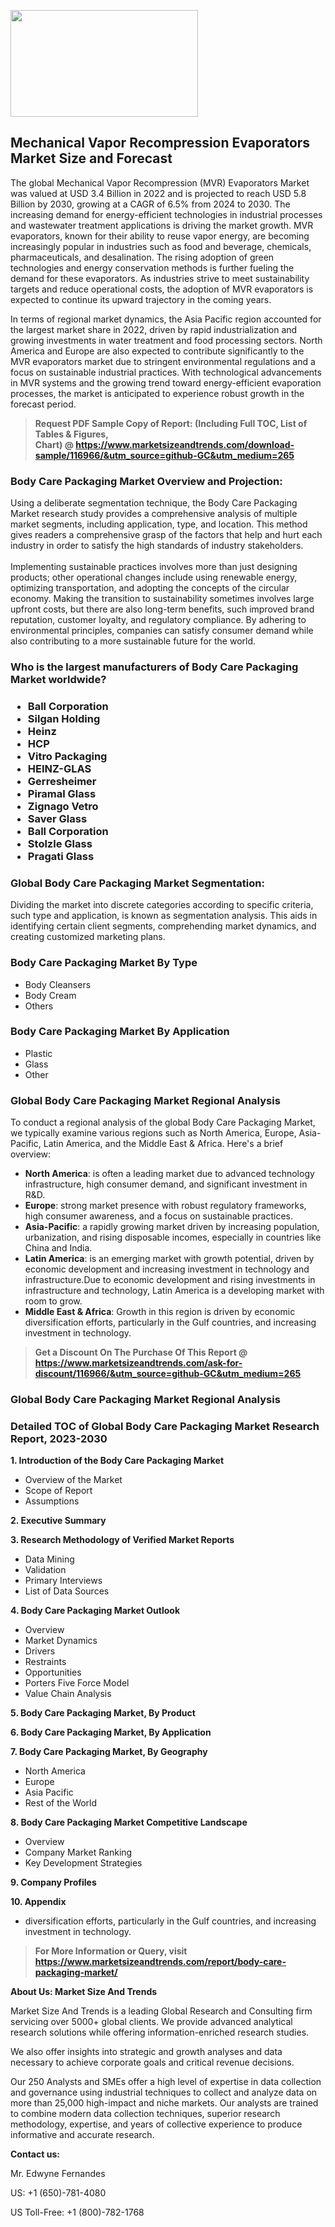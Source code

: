 <p><img class="alignnone size-medium wp-image-20088" src="https://ffe5etoiles.com/wp-content/uploads/2024/12/MST1-300x171.png" alt="" width="300" height="171" /></p><h2>Mechanical Vapor Recompression Evaporators Market Size and Forecast</h2><p>The global Mechanical Vapor Recompression (MVR) Evaporators Market was valued at USD 3.4 Billion in 2022 and is projected to reach USD 5.8 Billion by 2030, growing at a CAGR of 6.5% from 2024 to 2030. The increasing demand for energy-efficient technologies in industrial processes and wastewater treatment applications is driving the market growth. MVR evaporators, known for their ability to reuse vapor energy, are becoming increasingly popular in industries such as food and beverage, chemicals, pharmaceuticals, and desalination. The rising adoption of green technologies and energy conservation methods is further fueling the demand for these evaporators. As industries strive to meet sustainability targets and reduce operational costs, the adoption of MVR evaporators is expected to continue its upward trajectory in the coming years.</p><p>In terms of regional market dynamics, the Asia Pacific region accounted for the largest market share in 2022, driven by rapid industrialization and growing investments in water treatment and food processing sectors. North America and Europe are also expected to contribute significantly to the MVR evaporators market due to stringent environmental regulations and a focus on sustainable industrial practices. With technological advancements in MVR systems and the growing trend toward energy-efficient evaporation processes, the market is anticipated to experience robust growth in the forecast period.</p></p><blockquote id="" class=""><strong>Request PDF Sample Copy of Report: (Including Full TOC, List of Tables &amp; Figures, Chart)&nbsp;@&nbsp;<strong><a href="https://www.marketsizeandtrends.com/download-sample/116966/&utm_source=github-GC&utm_medium=265" target="_blank">https://www.marketsizeandtrends.com/download-sample/116966/&utm_source=github-GC&utm_medium=265</a></strong></strong></blockquote><h3 id="" class="">Body Care Packaging Market&nbsp;Overview and Projection:</h3><p id="" class="">Using a deliberate segmentation technique, the Body Care Packaging Market research study provides a comprehensive analysis of multiple market segments, including application, type, and location. This method gives readers a comprehensive grasp of the factors that help and hurt each industry in order to satisfy the high standards of industry stakeholders. <br /> <br />Implementing sustainable practices involves more than just designing products; other operational changes include using renewable energy, optimizing transportation, and adopting the concepts of the circular economy. Making the transition to sustainability sometimes involves large upfront costs, but there are also long-term benefits, such improved brand reputation, customer loyalty, and regulatory compliance. By adhering to environmental principles, companies can satisfy consumer demand while also contributing to a more sustainable future for the world.</p><h3 id="" class="">Who is the largest manufacturers of&nbsp;Body Care Packaging Market worldwide?</h3><h3 class=""><p><ul><li>Ball Corporation </li><li> Silgan Holding </li><li> Heinz </li><li> HCP </li><li> Vitro Packaging </li><li> HEINZ-GLAS </li><li> Gerresheimer </li><li> Piramal Glass </li><li> Zignago Vetro </li><li> Saver Glass </li><li> Ball Corporation </li><li> Stolzle Glass </li><li> Pragati Glass</li></ul></p></h3><h3 id="" class="">Global&nbsp;Body Care Packaging Market Segmentation:</h3><p id="" class="">Dividing the market into discrete categories according to specific criteria, such type and application, is known as segmentation analysis. This aids in identifying certain client segments, comprehending market dynamics, and creating customized marketing plans.</p><h3 id="" class="">Body Care Packaging Market&nbsp;By Type</h3><p><p><ul><li>Body Cleansers</li><li> Body Cream</li><li> Others</p></li></ul></p></p><h3 id="" class="">Body Care Packaging Market&nbsp;By Application</h3><p class=""><p><ul><li>Plastic</li><li> Glass</li><li> Other</li></ul></p></p><h3 id="" class="">Global Body Care Packaging Market Regional Analysis</h3><p id="" class="">To conduct a regional analysis of the global Body Care Packaging Market, we typically examine various regions such as North America, Europe, Asia-Pacific, Latin America, and the Middle East &amp; Africa. Here's a brief overview:</p><ul><li><strong>North America</strong>: is often a leading market due to advanced technology infrastructure, high consumer demand, and significant investment in R&amp;D.</li><li><strong>Europe</strong>: strong market presence with robust regulatory frameworks, high consumer awareness, and a focus on sustainable practices.</li><li><strong>Asia-Pacific</strong>: a rapidly growing market driven by increasing population, urbanization, and rising disposable incomes, especially in countries like China and India.</li><li><strong>Latin America</strong>: is an emerging market with growth potential, driven by economic development and increasing investment in technology and infrastructure.Due to economic development and rising investments in infrastructure and technology, Latin America is a developing market with room to grow.</li><li><strong>Middle East &amp; Africa</strong>: Growth in this region is driven by economic diversification efforts, particularly in the Gulf countries, and increasing investment in technology.</li></ul><blockquote id="" class=""><strong>Get a Discount On The Purchase Of This Report @ <strong><a href="https://www.marketsizeandtrends.com/ask-for-discount/116966/&utm_source=github-GC&utm_medium=265" target="_blank">https://www.marketsizeandtrends.com/ask-for-discount/116966/&utm_source=github-GC&utm_medium=265</a></strong></strong></blockquote><h3 id="" class="">Global Body Care Packaging Market Regional Analysis</h3><h3 id="" class="">Detailed TOC of Global Body Care Packaging Market Research Report, 2023-2030</h3><p id="" class=""><strong>1. Introduction of the Body Care Packaging Market</strong></p><ul><li>Overview of the Market</li><li>Scope of Report</li><li>Assumptions</li></ul><p id="" class=""><strong>2. Executive Summary</strong></p><p id="" class=""><strong>3. Research Methodology of Verified Market Reports</strong></p><ul><li>Data Mining</li><li>Validation</li><li>Primary Interviews</li><li>List of Data Sources</li></ul><p id="" class=""><strong>4. Body Care Packaging Market Outlook</strong></p><ul><li>Overview</li><li>Market Dynamics</li><li>Drivers</li><li>Restraints</li><li>Opportunities</li><li>Porters Five Force Model</li><li>Value Chain Analysis</li></ul><p id="" class=""><strong>5. Body Care Packaging Market, By Product</strong></p><p id="" class=""><strong>6. Body Care Packaging Market, By Application</strong></p><p id="" class=""><strong>7. Body Care Packaging Market, By Geography</strong></p><ul><li>North America</li><li>Europe</li><li>Asia Pacific</li><li>Rest of the World</li></ul><p id="" class=""><strong>8. Body Care Packaging Market Competitive Landscape</strong></p><ul><li>Overview</li><li>Company Market Ranking</li><li>Key Development Strategies</li></ul><p id="" class=""><strong>9. Company Profiles</strong></p><p id="" class=""><strong>10. Appendix</strong></p><ul><li>diversification efforts, particularly in the Gulf countries, and increasing investment in technology.</li></ul><blockquote id="" class=""><strong>For More Information or Query, visit <strong><strong><a href="https://www.marketsizeandtrends.com/report/body-care-packaging-market/" target="_blank">https://www.marketsizeandtrends.com/report/body-care-packaging-market/</a></strong></strong></strong></blockquote><p id="" class=""><strong>About Us: Market Size And Trends</strong></p><p id="" class="">Market Size And Trends is a leading Global Research and Consulting firm servicing over 5000+ global clients. We provide advanced analytical research solutions while offering information-enriched research studies.</p><p id="" class="">We also offer insights into strategic and growth analyses and data necessary to achieve corporate goals and critical revenue decisions.</p><p id="" class="">Our 250 Analysts and SMEs offer a high level of expertise in data collection and governance using industrial techniques to collect and analyze data on more than 25,000 high-impact and niche markets. Our analysts are trained to combine modern data collection techniques, superior research methodology, expertise, and years of collective experience to produce informative and accurate research.</p><p id="" class=""><strong>Contact us:</strong></p><p id="" class="">Mr. Edwyne Fernandes</p><p id="" class="">US: +1 (650)-781-4080</p><p id="" class="">US Toll-Free: +1 (800)-782-1768</p>
